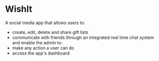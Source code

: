# WishIt 
A social media app that allows users to:
- create, edit, delete and share gift lists 
- communicate with friends through an integrated real time chat system
and enable the admin to:
- make any action a user can do
- access the app's dashboard
